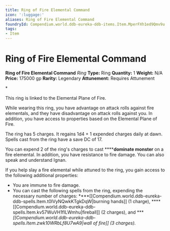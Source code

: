```yaml
---
title: Ring of Fire Elemental Command
icon: ':luggage:'
aliases: Ring of Fire Elemental Command
foundryId: Compendium.world.ddb-eureka-ddb-items.Item.MperFXh1ed9Qmv9u
tags:
- Item
---
```


# Ring of Fire Elemental Command

**Ring of Fire Elemental Command**
_Ring_
**Type:** Ring
**Quantity:** 1
**Weight:** N/A
**Price:** 175000 gp
**Rarity:** Legendary
**Attunement:** Requires Attunement

*<p>This ring is linked to the Elemental Plane of Fire.

While wearing this ring, you have advantage on attack rolls against fire elementals, and they have disadvantage on attack rolls against you. In addition, you have access to properties based on the Elemental Plane of Fire.

The ring has 5 charges. It regains 1d4 + 1 expended charges daily at dawn. Spells cast from the ring have a save DC of 17.

You can expend 2 of the ring's charges to cast ******dominate monster** on a fire elemental. In addition, you have resistance to fire damage. You can also speak and understand Ignan.

If you help slay a fire elemental while attuned to the ring, you gain access to the following additional properties:</p>
* You are immune to fire damage.
* You can cast the following spells from the ring, expending the necessary number of charges: ****[[Compendium.world.ddb-eureka-ddb-spells.Item.t0lVyNQwkKTgkDqW|burning hands]] (1 charge), ****[[Compendium.world.ddb-eureka-ddb-spells.Item.kv57WuVH1flLWmhu|fireball]] (2 charges), and ****[[Compendium.world.ddb-eureka-ddb-spells.Item.zwk10WRbLf8U7wA9|wall of fire]] (3 charges).<br /><br />*
